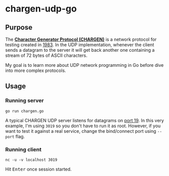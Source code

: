 # chargen-udp-go

## Purpose

The [**Character Generator Protocol (CHARGEN)**](https://en.wikipedia.org/wiki/Character_Generator_Protocol) is a network protocol for testing created in [1983](https://tools.ietf.org/html/rfc864). In the UDP implementation, whenever the client sends a datagram to the server it will get back another one containing a stream of 72 bytes of ASCII characters.

My goal is to learn more about UDP network programming in Go before dive into more complex protocols.

## Usage

### Running server

```
go run chargen.go
```

A typical CHARGEN UDP server listens for datagrams on [port 19](https://tools.ietf.org/html/rfc864). In this very example, I'm using `3019` so you don't have to run it as root. However, if you want to test it against a real service, change the bind/connect port using `--port` flag.

### Running client

```
nc -u -v localhost 3019
```
Hit <kbd>Enter</kbd> once session started.
